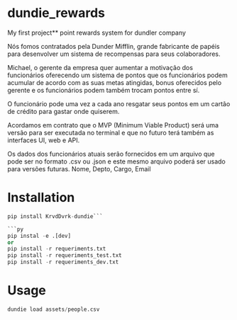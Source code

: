 # dundie_rewards
My first project** point rewards system for dundler company

Nós fomos contratados pela Dunder Mifflin, grande fabricante de papéis para desenvolver um sistema de recompensas para seus colaboradores.

Michael, o gerente da empresa quer aumentar a motivação dos funcionários oferecendo um sistema de pontos que os funcionários podem acumular de acordo com as suas metas atingidas, bonus oferecidos pelo gerente e os funcionários podem também trocam pontos entre sí.

O funcionário pode uma vez a cada ano resgatar seus pontos em um cartão de crédito para gastar onde quiserem.

Acordamos em contrato que o MVP (Minimum Viable Product) será uma versão para ser executada no terminal e que no futuro terá também as interfaces UI, web e API.

Os dados dos funcionários atuais serão fornecidos em um arquivo que pode ser no formato .csv ou .json e este mesmo arquivo poderá ser usado para versões futuras. Nome, Depto, Cargo, Email

# Installation

```py
pip install KrvdDvrk-dundie```

```py
pip instal -e .[dev]
or
pip install -r requeriments.txt
pip install -r requeriments_test.txt
pip install -r requeriments_dev.txt
```

# Usage

```py
dundie load assets/people.csv
```
